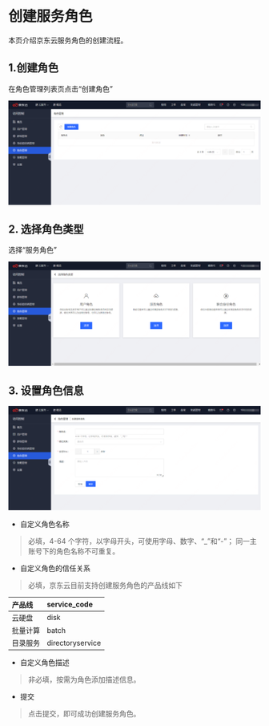 # 创建服务角色

本页介绍京东云服务角色的创建流程。

## 1.创建角色
在角色管理列表页点击“创建角色”

![image](../../../../../../image/IAM/RoleNew/list1.png)

## 2. 选择角色类型
选择“服务角色”

![image](../../../../../../image/IAM/RoleNew/create-select1.png)

## 3. 设置角色信息

![image](../../../../../../image/IAM/RoleNew/createservicerole1.png)

- 自定义角色名称
> 必填，4-64 个字符，以字母开头，可使用字母、数字、“_”和“-”；
同一主账号下的角色名称不可重复。

- 自定义角色的信任关系

> 必填，京东云目前支持创建服务角色的产品线如下

| 产品线        | service_code   | 
| :--------   | :-----  | 
| 云硬盘      | disk   | 
| 批量计算        |   batch   | 
| 目录服务        |    directoryservice    |
                    

- 自定义角色描述
> 非必填，按需为角色添加描述信息。

- 提交
> 点击提交，即可成功创建服务角色。
